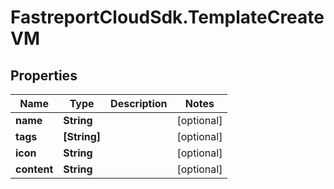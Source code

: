 # FastreportCloudSdk.TemplateCreateVM

## Properties

Name | Type | Description | Notes
------------ | ------------- | ------------- | -------------
**name** | **String** |  | [optional] 
**tags** | **[String]** |  | [optional] 
**icon** | **String** |  | [optional] 
**content** | **String** |  | [optional] 


